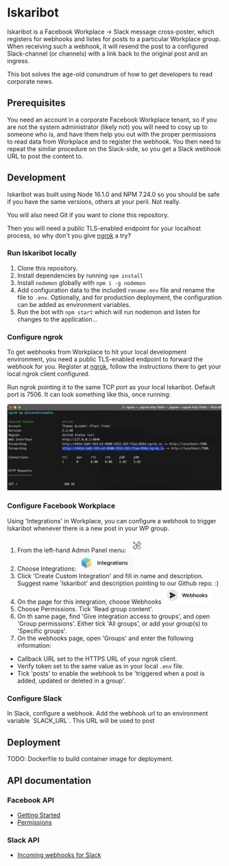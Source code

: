 # Iskaribot

Iskaribot is a Facebook Workplace -> Slack message cross-poster, which registers for webhooks and listes for posts to a particular Workplace group. When receiving such a webhook, it will resend the post to a configured Slack-channel (or channels) with a link back to the original post and an ingress.

This bot solves the age-old conundrum of how to get developers to read corporate news.

## Prerequisites

You need an account in a corporate Facebook Workplace tenant, so if you are not the system administrator (likely not) you will need to cosy up to someone who is, and have them help you out with the proper permissions to read data from Workplace and to register the webhook.
You then need to repeat the similar procedure on the Slack-side, so you get a Slack webhook URL to post the content to.

## Development

Iskaribot was built using Node 16.1.0 and NPM 7.24.0 so you should be safe if you have the same versions, others at your peril. Not really.

You will also need Git if you want to clone this repository.

Then you will need a public TLS-enabled endpoint for your localhost process, so why don't you give [ngrok](https://ngrok.com/) a try?

### Run Iskaribot locally

1. Clone this repository.
1. Install dependencies by running `npm install`
1. Install `nodemon` globally with `npm i -g nodemon`
1. Add configuration data to the included `rename.env` file and rename the file to `.env`. Optionally, and for production deployment, the configuration can be added as environment variables.
1. Run the bot with `npm start` which will run nodemon and listen for changes to the application...

### Configure ngrok

To get webhooks from Workplace to hit your local development environment, you need a public TLS-enabled endpoint to forward the webhook for you. Register at [ngrok](https://ngrok.com), follow the instructions there to get your local ngrok client configured.

Run ngrok pointing it to the same TCP port as your local Iskaribot. Default port is 7506. It can look something like this, once running:

<img src="images/ngrok_client.png" width=500>

### Configure Facebook Workplace

Using 'Integrations' in Workplace, you can configure a webhook to trigger Iskaribot whenever there is a new post in your WP group.

1. From the left-hand Admin Panel menu: <img src="images/admin_panel.png" width=40>
1. Choose Integrations: <img src="images/integrations.png" height=40>
1. Click 'Create Custom Integration' and fill in name and description. Suggest name 'Iskaribot' and description pointing to our Github repo. :)
1. On the page for this integration, choose Webhooks <img src="images/webhooks.png" height=40>
1. Choose Permissions. Tick 'Read group content'.
1. On th same page, find 'Give integration access to groups', and open 'Group permissions'. Either tick 'All groups', or add your group(s) to 'Specific groups'.
1. On the webhooks page, open 'Groups' and enter the following information:

- Callback URL set to the HTTPS URL of your ngrok client.
- Verify token set to the same value as in your local `.env` file.
- Tick 'posts' to enable the webhook to be 'triggered when a post is added, updated or deleted in a group'.

### Configure Slack
In Slack, configure a webhook. Add the webhook url to an environment variable ´SLACK_URL´.
This URL will be used to post 
## Deployment

TODO: Dockerfile to build container image for deployment.

## API documentation

### Facebook API

- [Getting Started](https://developers.facebook.com/docs/graph-api/webhooks/getting-started)
- [Permissions](https://developers.facebook.com/docs/workplace/reference/permissions)

### Slack API

- [Incoming webhooks for Slack](https://slack.com/intl/en-no/help/articles/115005265063-Incoming-webhooks-for-Slack)
